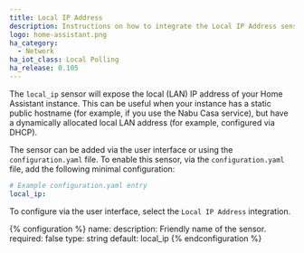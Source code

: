 ```yaml
---
title: Local IP Address
description: Instructions on how to integrate the Local IP Address sensor into Home Assistant.
logo: home-assistant.png
ha_category:
  - Network
ha_iot_class: Local Polling
ha_release: 0.105
---
```


The `local_ip` sensor will expose the local (LAN) IP address of your Home Assistant instance. This can be useful when your instance has a static public hostname (for example, if you use the Nabu Casa service), but have a dynamically allocated local LAN address (for example, configured via DHCP).

The sensor can be added via the user interface or using the `configuration.yaml` file. To enable this sensor, via the `configuration.yaml` file, add the following minimal configuration:

```yaml
# Example configuration.yaml entry
local_ip:
```

To configure via the user interface, select the `Local IP Address` integration.

{% configuration %}
name:
  description: Friendly name of the sensor.
  required: false
  type: string
  default: local_ip
{% endconfiguration %}

